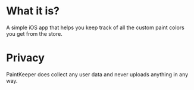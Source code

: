 # What it is?

A simple iOS app that helps you keep track of all the custom paint colors you get from the store.

# Privacy

PaintKeeper does collect any user data and never uploads anything in any way.
